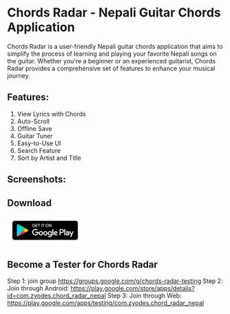 
# Chords Radar - Nepali Guitar Chords Application

Chords Radar is a user-friendly Nepali guitar chords application that aims to simplify the process of learning and playing your favorite Nepali songs on the guitar. Whether you're a beginner or an experienced guitarist, Chords Radar provides a comprehensive set of features to enhance your musical journey.

## Features:
1. View Lyrics with Chords
2. Auto-Scroll
3. Offline Save
4. Guitar Tuner
5. Easy-to-Use UI
6. Search Feature
7. Sort by Artist and Title

## Screenshots:
<div align='center'>
<div>
<!-- <img src='/screenshots/1.png' width=20% />
<img src='/screenshots/2.png' width=20% />
<img src='/screenshots/3.png' width=20% />
<img src='/screenshots/4.png' width=20% /> -->
</div>
</div>

## Download
<a href='https://play.google.com/store/apps/details?id=com.zyodes.chord_radar_nepal'><img src='/screenshots/image.png' width=35% /><a/>

## Become a Tester for Chords Radar
Step 1: join group https://groups.google.com/g/chords-radar-testing
Step 2: Join through Android: https://play.google.com/store/apps/details?id=com.zyodes.chord_radar_nepal
Step 3: Join through Web: https://play.google.com/apps/testing/com.zyodes.chord_radar_nepal
